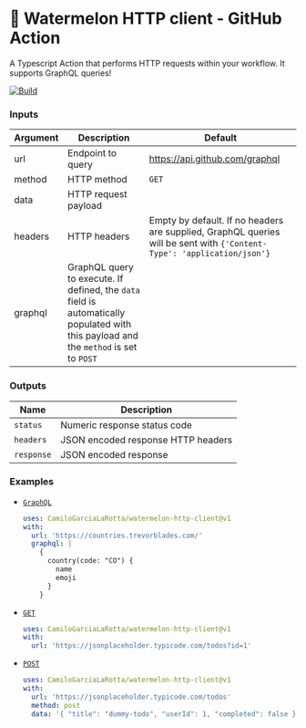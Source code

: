 # 🍉 Watermelon HTTP client - GitHub Action 

A Typescript Action that performs HTTP requests within your workflow. It supports GraphQL queries!

[![Build](https://github.com/CamiloGarciaLaRotta/watermelon-http-client/workflows/Build/badge.svg?branch=master)](https://github.com/CamiloGarciaLaRotta/watermelon-http-client/actions)

### Inputs

|Argument|  Description  |  Default  |
| --- | --- | --- |
| url | Endpoint to query | https://api.github.com/graphql |
| method | HTTP method | `GET` |
| data | HTTP request payload |  |
| headers | HTTP headers | Empty by default. If no headers are supplied, GraphQL queries will be sent with `{'Content-Type': 'application/json'}` |
| graphql | GraphQL query to execute. If defined, the `data` field is automatically populated with this payload and the `method` is set to `POST` |


### Outputs
| Name | Description |
| --- | --- |
| `status` | Numeric response status code | 
| `headers` | JSON encoded response HTTP headers |
| `response` | JSON encoded response |

### Examples




- [`GraphQL`](.github/workflows/graphql.yml)
  ```yaml
  uses: CamiloGarciaLaRotta/watermelon-http-client@v1
  with:
    url: 'https://countries.trevorblades.com/'
    graphql: |
      {
        country(code: "CO") {
          name
          emoji
        }
      }
  ```
  
- [`GET`](.github/workflows/get.yml)
  ```yaml
  uses: CamiloGarciaLaRotta/watermelon-http-client@v1
  with:
    url: 'https://jsonplaceholder.typicode.com/todos?id=1'
  ```
  
- [`POST`](.github/workflows/post.yml)
  ```yaml
  uses: CamiloGarciaLaRotta/watermelon-http-client@v1
  with:
    url: 'https://jsonplaceholder.typicode.com/todos'
    method: post
    data: '{ "title": "dummy-todo", "userId": 1, "completed": false }'
  ```
